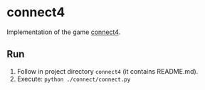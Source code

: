 # connect4
Implementation of the game [connect4](https://connect4.gamesolver.org).

## Run
1. Follow in project directory `connect4` (it contains README.md). 
2. Execute: `python ./connect/connect.py`